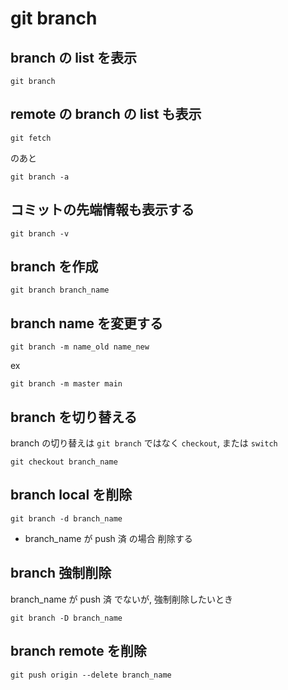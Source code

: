 
# git branch


## branch の list を表示

```
git branch
```


## remote の branch の list も表示

```
git fetch
```

のあと

```
git branch -a
```


## コミットの先端情報も表示する

```
git branch -v
```


## branch を作成

```
git branch branch_name
```


## branch name を変更する

```
git branch -m name_old name_new
```

ex

```
git branch -m master main
```


## branch を切り替える

branch の切り替えは `git branch` ではなく `checkout`, または `switch`

```
git checkout branch_name
```


## branch local を削除

```
git branch -d branch_name
```

- branch_name が push 済 の場合 削除する


## branch 強制削除

branch_name が push 済 でないが, 強制削除したいとき

```
git branch -D branch_name
```


## branch remote を削除

```
git push origin --delete branch_name
```


